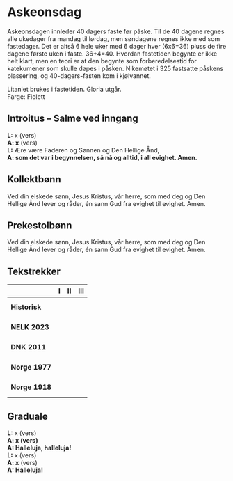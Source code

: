 # Askeonsdag

Askeonsdagen innleder 40 dagers faste før påske. Til de 40 dagene regnes alle ukedager fra mandag til lørdag, men søndagene regnes ikke med som fastedager. Det er altså 6 hele uker med 6 dager hver (6x6=36) pluss de fire dagene første uken i faste. 36+4=40.
Hvordan fastetiden begynte er ikke helt klart, men en teori er at den begynte som forberedelsestid for katekumener som skulle døpes i påsken. Nikemøtet i 325 fastsatte påskens plassering, og 40-dagers-fasten kom i kjølvannet.

Litaniet brukes i fastetiden. Gloria utgår.  
Farge: Fiolett

## Introitus – Salme ved inngang

**L:** x (vers)  
**A: x** (vers)  
**L:** Ære være Faderen og Sønnen og Den Hellige Ånd,  
**A: som det var i begynnelsen, så nå og alltid, i all evighet. Amen.**  

## Kollektbønn

Ved din elskede sønn, Jesus Kristus, vår herre, som med deg og Den Hellige Ånd lever og råder, én sann Gud fra evighet til evighet. Amen.

## Prekestolbønn

Ved din elskede sønn, Jesus Kristus, vår herre, som med deg og Den Hellige Ånd lever og råder, én sann Gud fra evighet til evighet. Amen.

## Tekstrekker

| |**I**|**II**|**III**|
|:---|:---:|:---:|:---:|
|**Historisk**| <br> <br> | <br> <br> | <br> <br> |
|**NELK 2023**| <br> <br> | <br> <br> | <br> <br> |
|**DNK 2011**| <br> <br> | <br> <br> | <br> <br> |
|**Norge 1977**| <br> <br> | <br> <br> | <br> <br> |
|**Norge 1918**| <br> <br> | <br> <br> | <br> <br> |

## Graduale

**L:** x (vers)  
**A: x (vers)**  
**A: Halleluja, halleluja!**  
**L:** x (vers)  
**A: x** (vers)  
**A: Halleluja!**  	